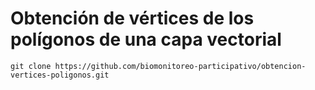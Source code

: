 # Obtención de vértices de los polígonos de una capa vectorial

```shell
git clone https://github.com/biomonitoreo-participativo/obtencion-vertices-poligonos.git
```
